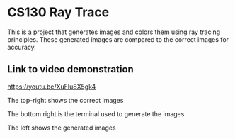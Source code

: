 # CS130 Ray Trace

This is a project that generates images and colors them using ray tracing principles. These generated images are compared to the correct images for accuracy. 

## Link to video demonstration

https://youtu.be/XuFIu8X5gk4

The top-right shows the correct images

The bottom right is the terminal used to generate the images

The left shows the generated images
